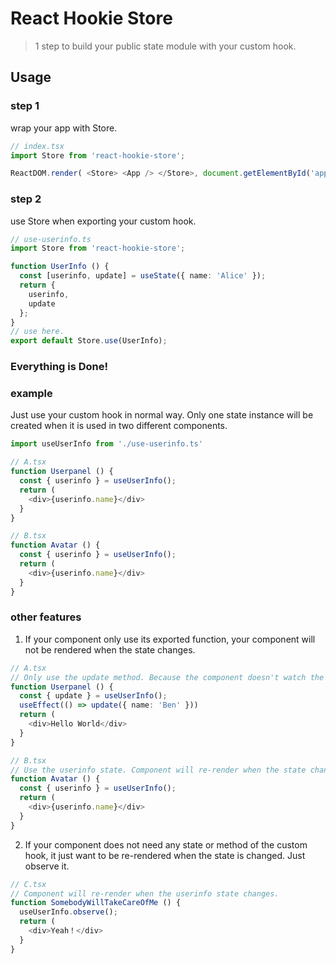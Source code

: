 # React Hookie Store

> 1 step to build your public state module with your custom hook.

## Usage

### step 1

wrap your app with Store.

```typescript
// index.tsx
import Store from 'react-hookie-store';

ReactDOM.render( <Store> <App /> </Store>, document.getElementById('app'));
```

### step 2

use Store when exporting your custom hook.

```typescript
// use-userinfo.ts
import Store from 'react-hookie-store';

function UserInfo () {
  const [userinfo, update] = useState({ name: 'Alice' });
  return {
    userinfo,
    update
  };
}
// use here.
export default Store.use(UserInfo);
```

### Everything is Done!

### example

Just use your custom hook in normal way. Only one state instance will be created when it is used in two different components.

```typescript
import useUserInfo from './use-userinfo.ts'

// A.tsx
function Userpanel () {
  const { userinfo } = useUserInfo();
  return (
    <div>{userinfo.name}</div>
  }
}

// B.tsx
function Avatar () {
  const { userinfo } = useUserInfo();
  return (
    <div>{userinfo.name}</div>
  }
}
```

### other features

1. If your component only use its exported function, your component will not be rendered when the state changes.
```typescript
// A.tsx
// Only use the update method. Because the component doesn't watch the change of userinfo state, it should not be re-rendered when state state changes.
function Userpanel () {
  const { update } = useUserInfo();
  useEffect(() => update({ name: 'Ben' }))
  return (
    <div>Hello World</div>
  }
}

// B.tsx
// Use the userinfo state. Component will re-render when the state changes.
function Avatar () {
  const { userinfo } = useUserInfo();
  return (
    <div>{userinfo.name}</div>
  }
}
```

2. If your component does not need any state or method of the custom hook, it just want to be re-rendered when the state is changed. Just observe it.
```typescript
// C.tsx
// Component will re-render when the userinfo state changes.
function SomebodyWillTakeCareOfMe () {
  useUserInfo.observe();
  return (
    <div>Yeah！</div>
  }
}
```
